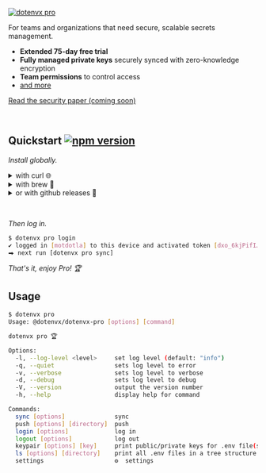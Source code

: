 [![dotenvx pro](https://dotenvx.com/pro-banner.png)](https://dotenvx.com/pricing)

For teams and organizations that need secure, scalable secrets management.

* **Extended 75-day free trial**
* **Fully managed private keys** securely synced with zero-knowledge encryption
* **Team permissions** to control access
* [and more](https://dotenvx.com/pricing)

[Read the security paper (coming soon)]()

&nbsp;

## Quickstart [![npm version](https://img.shields.io/npm/v/@dotenvx/dotenvx-pro.svg)](https://www.npmjs.com/package/@dotenvx/dotenvx-pro)

*Install globally.*

<details><summary>with curl 🌐 </summary><br>

```sh
curl -sfS https://dotenvx.sh/pro | sh
dotenvx pro help
```

&nbsp;

</details>

<details><summary>with brew 🍺</summary><br>

```sh
brew install dotenvx/brew/dotenvx-pro
dotenvx pro help
```

&nbsp;

</details>

<details><summary>or with github releases 🐙</summary><br>

```sh
curl -L -o dotenvx-pro.tar.gz "https://github.com/dotenvx/dotenvx-pro/releases/latest/download/dotenvx-pro-$(uname -s)-$(uname -m).tar.gz"
tar -xzf dotenvx-pro.tar.gz
./dotenvx-pro help
```

</details>

&nbsp;

*Then log in.*

```sh
$ dotenvx pro login
✔ logged in [motdotla] to this device and activated token [dxo_6kjPifI…]
⮕ next run [dotenvx pro sync]
```

*That's it, enjoy Pro! 🏆*

## Usage

```sh
$ dotenvx pro
Usage: @dotenvx/dotenvx-pro [options] [command]

dotenvx pro 🏆

Options:
  -l, --log-level <level>     set log level (default: "info")
  -q, --quiet                 sets log level to error
  -v, --verbose               sets log level to verbose
  -d, --debug                 sets log level to debug
  -V, --version               output the version number
  -h, --help                  display help for command

Commands:
  sync [options]              sync
  push [options] [directory]  push
  login [options]             log in
  logout [options]            log out
  keypair [options] [key]     print public/private keys for .env file(s)
  ls [options] [directory]    print all .env files in a tree structure
  settings                    ⚙️  settings
```
